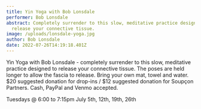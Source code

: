 ```yaml
---
title: Yin Yoga with Bob Lonsdale
performer: Bob Lonsdale
abstract: Completely surrender to this slow, meditative practice designed to
  release your connective tissue.
image: /uploads/lonsdale-yoga.jpg
author: Bob Lonsdale
date: 2022-07-26T14:19:18.401Z
---
```

Yin Yoga with Bob Lonsdale - completely surrender to this slow, meditative practice designed to release your connective tissue.  The poses are held longer to allow the fascia to release.  Bring your own mat, towel and water.  $20 suggested donation for drop-ins / $12 suggested donation for Soupçon Partners. Cash, PayPal and Venmo accepted.

Tuesdays @ 6:00 to 7:15pm  July 5th, 12th, 19th, 26th